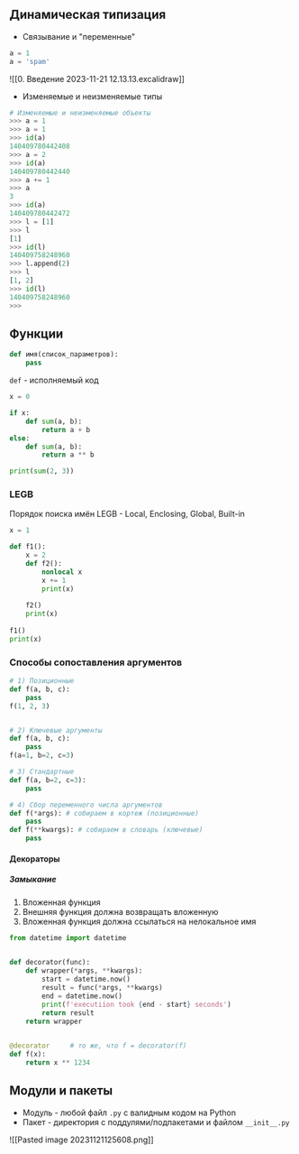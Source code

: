 
## Динамическая типизация


* Связывание и "переменные"

```python
a = 1
a = 'spam'
```


![[0. Введение 2023-11-21 12.13.13.excalidraw]]

* Изменяемые и неизменяемые типы

```python
# Изменяемые и неизменяемые объекты
>>> a = 1
>>> a = 1
>>> id(a)
140409780442408
>>> a = 2
>>> id(a)
140409780442440
>>> a += 1
>>> a
3
>>> id(a)
140409780442472
>>> l = [1]
>>> l
[1]
>>> id(l)
140409758248960
>>> l.append(2)
>>> l
[1, 2]
>>> id(l)
140409758248960
>>> 

```

## Функции

```python
def имя(список_параметров):
	pass
```

`def` - исполняемый код

```python
x = 0  

if x:
	def sum(a, b):
		return a + b
else:
	def sum(a, b):
		return a ** b

print(sum(2, 3))

```

### LEGB

Порядок поиска имён
LEGB - Local, Enclosing, Global, Built-in

```python
x = 1

def f1():
	x = 2
	def f2():
		nonlocal x
		x += 1
		print(x)
	
	f2()
	print(x)
	
f1()
print(x)
```

### Способы сопоставления аргументов


```python
# 1) Позиционные
def f(a, b, c):
    pass
f(1, 2, 3)


# 2) Ключевые аргументы
def f(a, b, c):
    pass
f(a=1, b=2, c=3)

# 3) Стандартные
def f(a, b=2, c=3):
    pass

# 4) Сбор переменного числа аргументов
def f(*args): # собираем в кортеж (позиционные)
    pass
def f(**kwargs): # собираем в словарь (ключевые)
    pass
```

#### Декораторы

##### Замыкание
1. Вложенная функция
2. Внешняя функция должна возвращать вложенную
3. Вложенная функция должна ссылаться на нелокальное имя

```python
from datetime import datetime

  
def decorator(func):
	def wrapper(*args, **kwargs):
		start = datetime.now()
		result = func(*args, **kwargs)
		end = datetime.now()
		print(f'executiion took {end - start} seconds')
		return result	
	return wrapper

  
@decorator     # то же, что f = decorator(f)
def f(x):
	return x ** 1234
```

## Модули  и пакеты

* Модуль - любой файл `.py` с валидным кодом на Python
* Пакет - директория с поддулями/подпакетами и файлом `__init__.py`

![[Pasted image 20231121125608.png]]